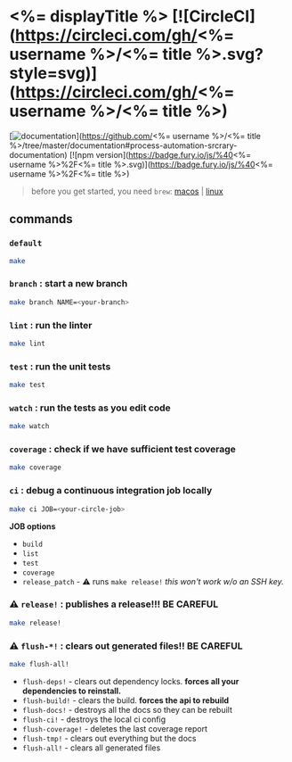 # <%= displayTitle %> [![CircleCI](https://circleci.com/gh/<%= username %>/<%= title %>.svg?style=svg)](https://circleci.com/gh/<%= username %>/<%= title %>)

[![documentation](https://img.shields.io/badge/documentation-blue.svg)](https://github.com/<%= username %>/<%= title %>/tree/master/documentation#process-automation-srcrary-documentation) [![npm version](https://badge.fury.io/js/%40<%= username %>%2F<%= title %>.svg)](https://badge.fury.io/js/%40<%= username %>%2F<%= title %>)

> before you get started, you need `brew`: [macos](https://brew.sh/) | [linux](https://docs.brew.sh/Homebrew-on-Linux)

## commands

### `default`

```sh
make
```

### `branch` :  start a new branch

```sh
make branch NAME=<your-branch>
```

### `lint` : run the linter

```sh
make lint
```

### `test` : run the unit tests

```sh
make test
```

### `watch` : run the tests as you edit code

```sh
make watch
```

### `coverage` : check if we have sufficient test coverage

```sh
make coverage
```

### `ci` : debug a continuous integration job locally

```sh
make ci JOB=<your-circle-job>
```

**JOB options**

 - `build`
 - `list`
 - `test`
 - `coverage`
 - `release_patch` - ⚠️ runs `make release!` _this won't work w/o an SSH key._

### ⚠️ `release!` : publishes a release!!! **BE CAREFUL**

```sh
make release!
```

### ⚠️ `flush-*!` : clears out generated files!! **BE CAREFUL**

```sh
make flush-all!
```

 - `flush-deps!` - clears out dependency locks. **forces all your dependencies to reinstall.**
 - `flush-build!` - clears the build. **forces the api to rebuild**
 - `flush-docs!` - destroys all the docs so they can be rebuilt
 - `flush-ci!` - destroys the local ci config
 - `flush-coverage!` - deletes the last coverage report
 - `flush-tmp!` - clears out everything but the docs
 - `flush-all!` - clears all generated files
